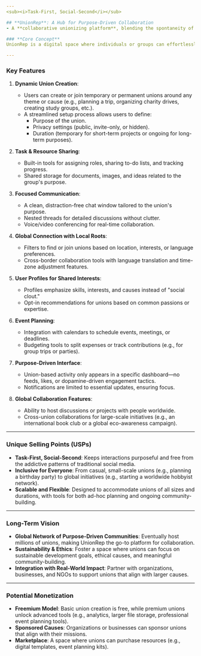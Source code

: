 ```yaml
---
<sub><i>Task-First, Social-Second</i></sub>

## **UnionRep**: A Hub for Purpose-Driven Collaboration
- A **collaborative unionizing platform**, blending the spontaneity of social connection with the utility of a task-oriented tool. 

### **Core Concept**
UnionRep is a digital space where individuals or groups can effortlessly come together to form "unions" for any shared purpose—whether it's planning an event, sharing a hobby, solving a community issue, or embarking on global initiatives. Unlike traditional social media, it minimizes distractions and maximizes meaningful collaboration.

---
```


### **Key Features**
1. **Dynamic Union Creation**:
   - Users can create or join temporary or permanent unions around any theme or cause (e.g., planning a trip, organizing charity drives, creating study groups, etc.).
   - A streamlined setup process allows users to define:
     - Purpose of the union.
     - Privacy settings (public, invite-only, or hidden).
     - Duration (temporary for short-term projects or ongoing for long-term purposes).

2. **Task & Resource Sharing**:
   - Built-in tools for assigning roles, sharing to-do lists, and tracking progress.
   - Shared storage for documents, images, and ideas related to the group's purpose.

3. **Focused Communication**:
   - A clean, distraction-free chat window tailored to the union's purpose.
   - Nested threads for detailed discussions without clutter.
   - Voice/video conferencing for real-time collaboration.

4. **Global Connection with Local Roots**:
   - Filters to find or join unions based on location, interests, or language preferences.
   - Cross-border collaboration tools with language translation and time-zone adjustment features.

5. **User Profiles for Shared Interests**:
   - Profiles emphasize skills, interests, and causes instead of "social clout."
   - Opt-in recommendations for unions based on common passions or expertise.

6. **Event Planning**:
   - Integration with calendars to schedule events, meetings, or deadlines.
   - Budgeting tools to split expenses or track contributions (e.g., for group trips or parties).

7. **Purpose-Driven Interface**:
   - Union-based activity only appears in a specific dashboard—no feeds, likes, or dopamine-driven engagement tactics.
   - Notifications are limited to essential updates, ensuring focus.

8. **Global Collaboration Features**:
   - Ability to host discussions or projects with people worldwide.
   - Cross-union collaborations for large-scale initiatives (e.g., an international book club or a global eco-awareness campaign).

---

### **Unique Selling Points (USPs)**
- **Task-First, Social-Second**: Keeps interactions purposeful and free from the addictive patterns of traditional social media.
- **Inclusive for Everyone**: From casual, small-scale unions (e.g., planning a birthday party) to global initiatives (e.g., starting a worldwide hobbyist network).
- **Scalable and Flexible**: Designed to accommodate unions of all sizes and durations, with tools for both ad-hoc planning and ongoing community-building.

---

### **Long-Term Vision**
- **Global Network of Purpose-Driven Communities**: Eventually host millions of unions, making UnionRep the go-to platform for collaboration.
- **Sustainability & Ethics**: Foster a space where unions can focus on sustainable development goals, ethical causes, and meaningful community-building.
- **Integration with Real-World Impact**: Partner with organizations, businesses, and NGOs to support unions that align with larger causes.

---

### **Potential Monetization**
- **Freemium Model**: Basic union creation is free, while premium unions unlock advanced tools (e.g., analytics, larger file storage, professional event planning tools).
- **Sponsored Causes**: Organizations or businesses can sponsor unions that align with their missions.
- **Marketplace**: A space where unions can purchase resources (e.g., digital templates, event planning kits).
